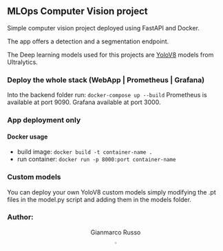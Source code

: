 ## MLOps Computer Vision project
Simple computer vision project deployed using FastAPI and Docker.

The app offers a detection and a segmentation endpoint.

The Deep learning models used for this projects are [YoloV8](https://docs.ultralytics.com/models/yolov8/#supported-tasks-and-modeshttps://docs.ultralytics.com/models/yolov8/#supported-tasks-and-modes) models from Ultralytics.

### Deploy the whole stack (WebApp | Prometheus | Grafana)
Into the backend folder run:  ```docker-compose up --build```
Prometheus is available at port 9090.
Grafana available at port 3000.

### App deployment only
#### Docker usage
- build image: ```docker build -t container-name .```
- run container: ```docker run -p 8000:port container-name```


### Custom models
You can deploy your own YoloV8 custom models simply modifying the .pt files in the model.py script and adding them in the models folder.

### Author:
  <div align="center">
    <p>Gianmarco Russo</p>
    <a href="https://www.linkedin.com/in/grusso98/" style="text-decoration:none;">
      <img src="https://upload.wikimedia.org/wikipedia/commons/thumb/c/ca/LinkedIn_logo_initials.png/640px-LinkedIn_logo_initials.png" width="2%" alt="" /></a>
  </div>
<br>
<br>
